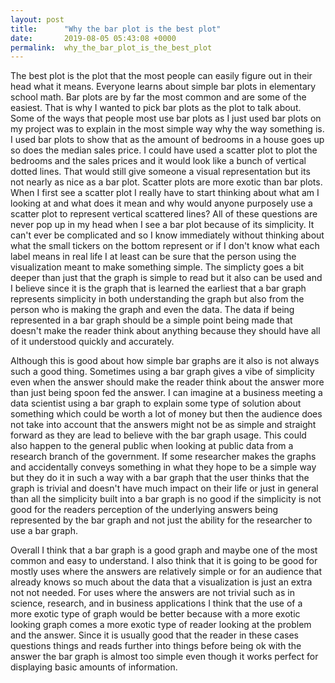 ```yaml
---
layout: post
title:      "Why the bar plot is the best plot"
date:       2019-08-05 05:43:08 +0000
permalink:  why_the_bar_plot_is_the_best_plot
---
```



The best plot is the plot that the most people can easily figure out in their head what it means. Everyone learns about simple bar plots in elementary school math. Bar plots are by far the most common and are some of the easiest. That is why I wanted to pick bar plots as the plot to talk about. Some of the ways that people most use bar plots as I just used bar plots on my project was to explain in the most simple way why the way something is. I used bar plots to show that as the amount of bedrooms in a house goes up so does the median sales price. I could have used a scatter plot to plot the bedrooms and the sales prices and it would look like a bunch of vertical dotted lines. That would still give someone a visual representation but its not nearly as nice as a bar plot. Scatter plots are more exotic than bar plots. When I first see a scatter plot I really have to start thinking about what am I looking at and what does it mean and why would anyone purposely use a scatter plot to represent vertical scattered lines? All of these questions are never pop up in my head when I see a bar plot because of its simplicity. It can't ever be complicated and so I know immediately without thinking about what the small tickers on the bottom represent or if I don't know what each label means in real life I at least can be sure that the person using the visualization meant to make something simple. The simplicty goes a bit deeper than just that the graph is simple to read but it also can be used and I believe since it is the graph that is learned the earliest that a bar graph represents simplicity in both understanding the graph but also from the person who is making the graph and even the data. The data if being represented in a bar graph should be a simple point being made that doesn't make the reader think about anything because they should have all of it understood quickly and accurately. 

Although this is good about how simple bar graphs are it also is not always such a good thing. Sometimes using a bar graph gives a vibe of simplicity even when the answer should make the reader think about the answer more than just being spoon fed the answer. I can imagine at a business meeting a data scientist using a bar graph to explain some type of solution about something which could be worth a lot of money but then the audience does not take into account that the answers might not  be as simple and straight forward as they are lead to believe with the bar graph usage. This could also happen to the general public when looking at public data from a research branch of the government. If some researcher makes the graphs and accidentally conveys something in what they hope to be a simple way but they do it in such a way with a bar graph that the user thinks that the graph is trivial and doesn't have much impact on their life or just in general than all the simplicity built into a bar graph is no good if the simplicity is not good for the readers perception of the underlying answers being represented by the bar graph and not just the ability for the researcher to use a bar graph. 

Overall I think that a bar graph is a good graph and maybe one of the most common and easy to understand. I also think that it is going to be good for mostly uses where the answers are relatively simple or for an audience that already knows so much about the data that a visualization is just an extra not not needed. For uses where the answers are not trivial such as in science, research, and in business applications I think that the use of a more exotic type of graph would be better because with a more exotic looking graph comes a more exotic type of reader looking at the problem and the answer. Since it is usually good that the reader in these cases questions things and reads further into things before being ok with the answer the bar graph is almost too simple even though it works perfect for displaying basic amounts of information. 
